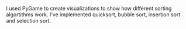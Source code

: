 I used PyGame to create visualizations to show how different sorting algortithms work. I've implemented quicksort, bubble sort, insertion sort and selection sort.
